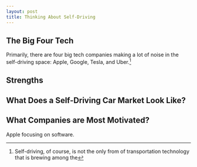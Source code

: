 ```yaml
---
layout: post
title: Thinking About Self-Driving
---
```


## The Big Four Tech

Primarily, there are four big tech companies making a lot of noise in the self-driving space: Apple, Google, Tesla, and Uber.[^1]

## Strengths


## What Does a Self-Driving Car Market Look Like?

## What Companies are Most Motivated?


Apple focusing on software.

[^1]: Self-driving, of course, is not the only from of transportation technology that is brewing among the 
